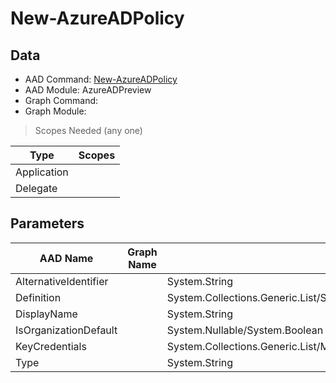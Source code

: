 # New-AzureADPolicy

## Data

+ AAD Command: [New-AzureADPolicy](https://docs.microsoft.com/en-us/powershell/module/AzureADPreview/New-AzureADPolicy)
+ AAD Module: AzureADPreview
+ Graph Command: 
+ Graph Module: 

> Scopes Needed (any one)

|Type|Scopes|
|---|---|
|Application||
|Delegate||

## Parameters

|AAD Name|Graph Name|AAD Type|Graph Type|Infos|
|---|---|---|---|---|
|AlternativeIdentifier||System.String|||
|Definition||System.Collections.Generic.List/System.String|||
|DisplayName||System.String|||
|IsOrganizationDefault||System.Nullable/System.Boolean|||
|KeyCredentials||System.Collections.Generic.List/Microsoft.Open.MSGraph.Model.KeyCredential|||
|Type||System.String|||

